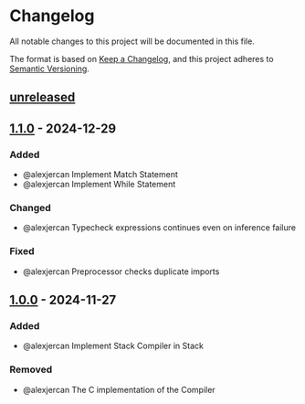 # Changelog

All notable changes to this project will be documented in this file.

The format is based on [Keep a Changelog](https://keepachangelog.com/en/1.1.0/),
and this project adheres to [Semantic Versioning](https://semver.org/spec/v2.0.0.html).

## [unreleased]

## [1.1.0] - 2024-12-29

### Added

- @alexjercan Implement Match Statement
- @alexjercan Implement While Statement

### Changed

- @alexjercan Typecheck expressions continues even on inference failure

### Fixed

- @alexjercan Preprocessor checks duplicate imports

## [1.0.0] - 2024-11-27

### Added

- @alexjercan Implement Stack Compiler in Stack

### Removed

- @alexjercan The C implementation of the Compiler

[unreleased]: https://github.com/alexjercan/stack-lang-c/compare/v1.1.0...HEAD
[1.1.0]: https://github.com/alexjercan/stack-lang-c/compare/v1.0.0...v1.1.0
[1.0.0]: https://github.com/alexjercan/stack-lang-c/releases/tag/v1.0.0
